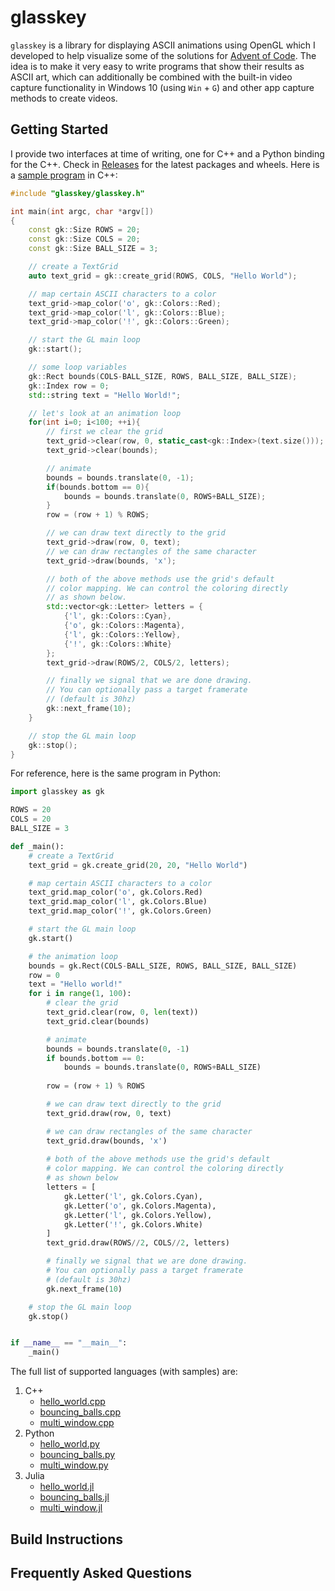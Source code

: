 # glasskey
`glasskey` is a library for displaying ASCII animations using OpenGL which I developed
to help visualize some of the solutions for [Advent of Code](http://adventofcode.com).
The idea is to make it very easy to write programs that show their results as ASCII
art, which can additionally be combined with the built-in video capture functionality
in Windows 10 (using `Win` + `G`) and other app capture methods to create videos.

## Getting Started

I provide two interfaces at time of writing, one for C++ and a Python binding for the
C++. Check in [Releases](https://github.com/matajoh/glasskey/releases) for the latest
packages and wheels. Here is a [sample program](samples/cpp/hello_world.cpp) in C++:

```c++
#include "glasskey/glasskey.h"

int main(int argc, char *argv[])
{
    const gk::Size ROWS = 20;
    const gk::Size COLS = 20;
    const gk::Size BALL_SIZE = 3;

    // create a TextGrid
    auto text_grid = gk::create_grid(ROWS, COLS, "Hello World");

    // map certain ASCII characters to a color
    text_grid->map_color('o', gk::Colors::Red);
    text_grid->map_color('l', gk::Colors::Blue);
    text_grid->map_color('!', gk::Colors::Green);

    // start the GL main loop
    gk::start();

    // some loop variables
    gk::Rect bounds(COLS-BALL_SIZE, ROWS, BALL_SIZE, BALL_SIZE);
    gk::Index row = 0;
    std::string text = "Hello World!";

    // let's look at an animation loop
    for(int i=0; i<100; ++i){
        // first we clear the grid
        text_grid->clear(row, 0, static_cast<gk::Index>(text.size()));
        text_grid->clear(bounds);

        // animate        
        bounds = bounds.translate(0, -1);
        if(bounds.bottom == 0){
            bounds = bounds.translate(0, ROWS+BALL_SIZE);
        }
        row = (row + 1) % ROWS;

        // we can draw text directly to the grid
        text_grid->draw(row, 0, text);
        // we can draw rectangles of the same character
        text_grid->draw(bounds, 'x');

        // both of the above methods use the grid's default
        // color mapping. We can control the coloring directly
        // as shown below.
        std::vector<gk::Letter> letters = {
            {'l', gk::Colors::Cyan},
            {'o', gk::Colors::Magenta},
            {'l', gk::Colors::Yellow},
            {'!', gk::Colors::White}
        };
        text_grid->draw(ROWS/2, COLS/2, letters);

        // finally we signal that we are done drawing.
        // You can optionally pass a target framerate
        // (default is 30hz)
        gk::next_frame(10);
    }

    // stop the GL main loop
    gk::stop();
}
```

For reference, here is the same program in Python:

```python
import glasskey as gk

ROWS = 20
COLS = 20
BALL_SIZE = 3

def _main():
    # create a TextGrid
    text_grid = gk.create_grid(20, 20, "Hello World")

    # map certain ASCII characters to a color
    text_grid.map_color('o', gk.Colors.Red)
    text_grid.map_color('l', gk.Colors.Blue)
    text_grid.map_color('!', gk.Colors.Green)

    # start the GL main loop
    gk.start()

    # the animation loop
    bounds = gk.Rect(COLS-BALL_SIZE, ROWS, BALL_SIZE, BALL_SIZE)
    row = 0
    text = "Hello world!"
    for i in range(1, 100):
        # clear the grid
        text_grid.clear(row, 0, len(text))
        text_grid.clear(bounds)

        # animate
        bounds = bounds.translate(0, -1)
        if bounds.bottom == 0:
            bounds = bounds.translate(0, ROWS+BALL_SIZE)
        
        row = (row + 1) % ROWS

        # we can draw text directly to the grid
        text_grid.draw(row, 0, text)

        # we can draw rectangles of the same character
        text_grid.draw(bounds, 'x')
    
        # both of the above methods use the grid's default
        # color mapping. We can control the coloring directly
        # as shown below
        letters = [
            gk.Letter('l', gk.Colors.Cyan),
            gk.Letter('o', gk.Colors.Magenta),
            gk.Letter('l', gk.Colors.Yellow),
            gk.Letter('!', gk.Colors.White)
        ]
        text_grid.draw(ROWS//2, COLS//2, letters)

        # finally we signal that we are done drawing.
        # You can optionally pass a target framerate
        # (default is 30hz)
        gk.next_frame(10)

    # stop the GL main loop
    gk.stop()


if __name__ == "__main__":
    _main()

```

The full list of supported languages (with samples) are:
1. C++
    - [hello_world.cpp](samples/cpp/hello_world.cpp)
    - [bouncing_balls.cpp](samples/cpp/bouncing_balls.cpp)
    - [multi_window.cpp](samples/cpp/multi_window.cpp)
2. Python
    - [hello_world.py](samples/python/hello_world.py)
    - [bouncing_balls.py](samples/python/bouncing_balls.py)
    - [multi_window.py](samples/python/multi_window.py)
3. Julia
    - [hello_world.jl](samples/julia/hello_world.jl)
    - [bouncing_balls.jl](samples/julia/bouncing_balls.jl)
    - [multi_window.jl](samples/julia/multi_window.jl)

## Build Instructions

## Frequently Asked Questions